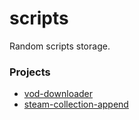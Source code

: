# scripts
Random scripts storage.

### Projects
- [vod-downloader](src/vod-downloader)
- [steam-collection-append](src/steam-collection-append)
